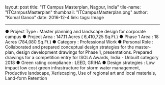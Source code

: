 layout: post
title:  "IT Campus Masterplan, Nagpur, India"
tile-name: "ITCampusMasterplan"
thumbnail: "ITCampusMasterplan.png"
author: "Komal Ganoo"
date:   2016-12-4
link:
tags: Image

 ---

 ● Project Type : Master planning and landscape design for corporate campus
 ● Project Area : 147.11 Acres ( 6,410,725 Sq.Ft.)
 ● Phase 1 Area : 18 Acres (784,080 Sq.Ft.)
 ● Category : Professional Work
 ● Personal Role : Collaborated and prepared conceptual design strategies for the master-plan, design development drawings for Phase 1, presentations.
 Prepared drawings for a competition entry for ISOLA Awards, India - Unbuilt category 2018
 ● Green rating compliance : LEED, GRIHA
 ● Design strategies : Low impact low cost green infrastructure for storm water management, Productive landscape, Xeriscaping, Use of regional art and local materials, Land-form Retention
